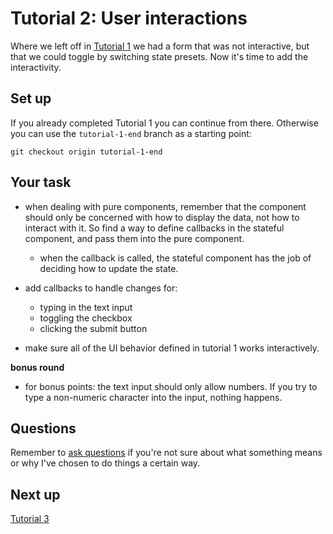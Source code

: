 # Tutorial 2: User interactions

Where we left off in [Tutorial 1](./1.md) we had a form that was not interactive, but that we could toggle by switching state presets. Now it's time to add the interactivity.

## Set up

If you already completed Tutorial 1 you can continue from there. Otherwise you can use the `tutorial-1-end` branch as a starting point:

```
git checkout origin tutorial-1-end
```

## Your task

- when dealing with pure components, remember that the component should only be concerned with how to display the data, not how to interact with it. So find a way to define callbacks in the stateful component, and pass them into the pure component.
  - when the callback is called, the stateful component has the job of deciding how to update the state.

- add callbacks to handle changes for:
  - typing in the text input
  - toggling the checkbox
  - clicking the submit button

- make sure all of the UI behavior defined in tutorial 1 works interactively.

**bonus round**

- for bonus points: the text input should only allow numbers. If you try to type a non-numeric character into the input, nothing happens.

## Questions

Remember to [ask questions](https://github.com/joshwnj/react-starter/issues/new) if you're not sure about what something means or why I've chosen to do things a certain way.

## Next up

[Tutorial 3](./3.md)
